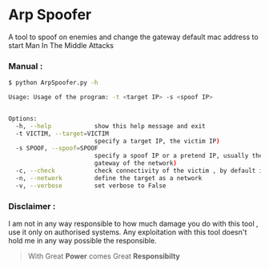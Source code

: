 # Arp Spoofer 
A tool to spoof on enemies and change the gateway default mac address to start Man In The Middle Attacks 

### Manual : 

```bash 
$ python ArpSpoofer.py -h

Usage: Usage of the program: -t <target IP> -s <spoof IP>


Options:
  -h, --help            show this help message and exit
  -t VICTIM, --target=VICTIM
                        specify a target IP, the victim IP)
  -s SPOOF, --spoof=SPOOF
                        specify a spoof IP or a pretend IP, usually the
                        gateway of the network)
  -c, --check           check connectivity of the victim , by default is False
  -n, --network         define the target as a network
  -v, --verbose         set verbose to False
```

### Disclaimer : 

I am not in any way responsible to how much damage you do with this tool , use it only on authorised systems. Any exploitation with this tool doesn't hold me in any way possible the responsible.

> With Great **Power** comes Great **Responsibilty**


